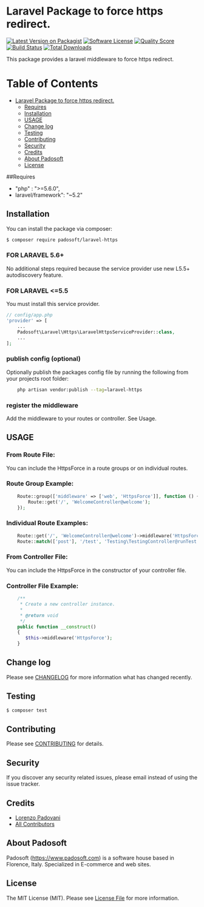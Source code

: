 # Laravel Package to force https redirect.

[![Latest Version on Packagist](https://img.shields.io/packagist/v/padosoft/laravel-https.svg?style=flat-square)](https://packagist.org/packages/padosoft/laravel-https)
[![Software License](https://img.shields.io/badge/license-MIT-brightgreen.svg?style=flat-square)](LICENSE.md)
[![Quality Score](https://img.shields.io/scrutinizer/g/padosoft/laravel-https.svg?style=flat-square)](https://scrutinizer-ci.com/g/padosoft/laravel-https)
[![Build Status](https://img.shields.io/travis/padosoft/laravel-https/master.svg?style=flat-square)](https://travis-ci.org/padosoft/laravel-https)
[![Total Downloads](https://img.shields.io/packagist/dt/padosoft/laravel-https.svg?style=flat-square)](https://packagist.org/packages/padosoft/laravel-https)

This package provides a laravel middleware to force https redirect. 

Table of Contents
=================

   * [Laravel Package to force https redirect.](#laravel-package-to-force-https-redirect)
      * [Requires](#requires)
      * [Installation](#installation)
      * [USAGE](#usage)
      * [Change log](#change-log)
      * [Testing](#testing)
      * [Contributing](#contributing)
      * [Security](#security)
      * [Credits](#credits)
      * [About Padosoft](#about-padosoft)
      * [License](#license)

##Requires
  
- "php" : ">=5.6.0",
- laravel/framework": "~5.2"
  
## Installation

You can install the package via composer:
``` bash
$ composer require padosoft/laravel-https
```

### FOR LARAVEL 5.6+
No additional steps required because the service provider use new L5.5+ autodiscovery feature.

### FOR LARAVEL <=5.5
You must install this service provider.

``` php
// config/app.php
'provider' => [
    ...
    Padosoft\Laravel\Https\LaravelHttpsServiceProvider::class,
    ...
];
```

### publish config (optional)
Optionally publish the packages config file by running the following from your projects root folder:

```bash
    php artisan vendor:publish --tag=laravel-https
```

### register the middleware
Add the middleware to your routes or controller. See Usage.


## USAGE

### From Route File:

You can include the HttpsForce in a route groups or on individual routes.

### Route Group Example:

``` php
    Route::group(['middleware' => ['web', 'HttpsForce']], function () {
        Route::get('/', 'WelcomeController@welcome');
    });
```

### Individual Route Examples:

``` php
    Route::get('/', 'WelcomeController@welcome')->middleware('HttpsForce');
    Route::match(['post'], '/test', 'Testing\TestingController@runTest')->middleware('HttpsForce');
```

### From Controller File:

You can include the HttpsForce in the constructor of your controller file.

### Controller File Example:

``` php
    /**
     * Create a new controller instance.
     *
     * @return void
     */
    public function __construct()
    {
       $this->middleware('HttpsForce');
    }
```

## Change log

Please see [CHANGELOG](CHANGELOG.md) for more information what has changed recently.

## Testing

``` bash
$ composer test
```

## Contributing

Please see [CONTRIBUTING](CONTRIBUTING.md) for details.

## Security

If you discover any security related issues, please email instead of using the issue tracker.

## Credits
- [Lorenzo Padovani](https://github.com/lopadova)
- [All Contributors](../../contributors)

## About Padosoft
Padosoft (https://www.padosoft.com) is a software house based in Florence, Italy. Specialized in E-commerce and web sites.

## License

The MIT License (MIT). Please see [License File](LICENSE.md) for more information.
